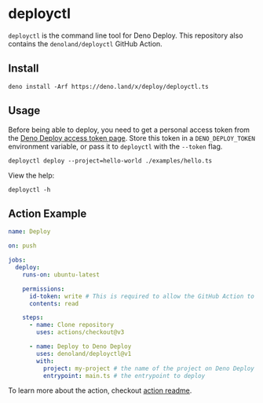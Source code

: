 # deployctl

`deployctl` is the command line tool for Deno Deploy. This repository also
contains the `denoland/deployctl` GitHub Action.

## Install

```shell
deno install -Arf https://deno.land/x/deploy/deployctl.ts
```

## Usage

Before being able to deploy, you need to get a personal access token from the
[Deno Deploy access token page](https://dash.deno.com/account#access-tokens).
Store this token in a `DENO_DEPLOY_TOKEN` environment variable, or pass it to
`deployctl` with the `--token` flag.

```shell
deployctl deploy --project=hello-world ./examples/hello.ts
```

View the help:

```shell
deployctl -h
```

## Action Example

```yml
name: Deploy

on: push

jobs:
  deploy:
    runs-on: ubuntu-latest

    permissions:
      id-token: write # This is required to allow the GitHub Action to authenticate with Deno Deploy.
      contents: read

    steps:
      - name: Clone repository
        uses: actions/checkout@v3

      - name: Deploy to Deno Deploy
        uses: denoland/deployctl@v1
        with:
          project: my-project # the name of the project on Deno Deploy
          entrypoint: main.ts # the entrypoint to deploy
```

To learn more about the action, checkout [action readme](./action/README.md).
